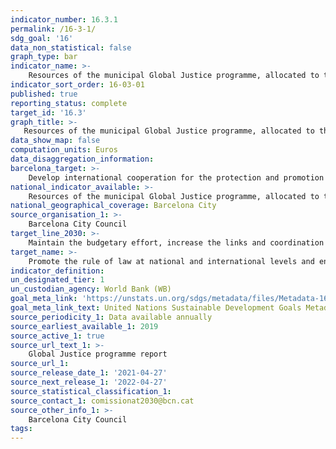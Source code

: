 ```yaml
---
indicator_number: 16.3.1
permalink: /16-3-1/
sdg_goal: '16'
data_non_statistical: false
graph_type: bar
indicator_name: >-
    Resources of the municipal Global Justice programme, allocated to the protection and promotion of human rights
indicator_sort_order: 16-03-01
published: true
reporting_status: complete
target_id: '16.3'
graph_title: >-
   Resources of the municipal Global Justice programme, allocated to the protection and promotion of human rights
data_show_map: false
computation_units: Euros
data_disaggregation_information:
barcelona_target: >-
    Develop international cooperation for the protection and promotion of human rights
national_indicator_available: >-
    Resources of the municipal Global Justice programme, allocated to the protection and promotion of human rights
national_geographical_coverage: Barcelona City
source_organisation_1: >-
    Barcelona City Council
target_line_2030: >-
    Maintain the budgetary effort, increase the links and coordination of projects with local authorities and educational campaigns, and consolidate the refuge and protection programmes for journalists and human rights defenders who have received threats in their countries of origin
target_name: >-
    Promote the rule of law at national and international levels and ensure equal access to justice for all
indicator_definition:
un_designated_tier: 1
un_custodian_agency: World Bank (WB)
goal_meta_link: 'https://unstats.un.org/sdgs/metadata/files/Metadata-16-03-01.pdf'
goal_meta_link_text: United Nations Sustainable Development Goals Metadata (pdf 894kB)
source_periodicity_1: Data available annually
source_earliest_available_1: 2019
source_active_1: true
source_url_text_1: >-
    Global Justice programme report
source_url_1:
source_release_date_1: '2021-04-27'
source_next_release_1: '2022-04-27'
source_statistical_classification_1: 
source_contact_1: comissionat2030@bcn.cat
source_other_info_1: >-
    Barcelona City Council
tags:
---
```

